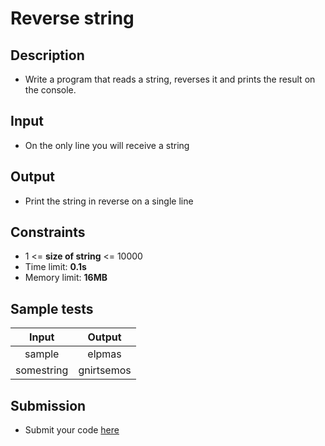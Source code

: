 # Reverse string

## Description
- Write a program that reads a string, reverses it and prints the result on the console.

## Input
- On the only line you will receive a string

## Output
- Print the string in reverse on a single line

## Constraints
- 1 <= **size of string** <= 10000
- Time limit: **0.1s**
- Memory limit: **16MB**

## Sample tests

| Input  | Output |
|:------:|:------:|
| sample | elpmas |
| somestring | gnirtsemos |

## Submission
- Submit your code [here](http://bgcoder.com/Contests/Compete/Index/320#0)